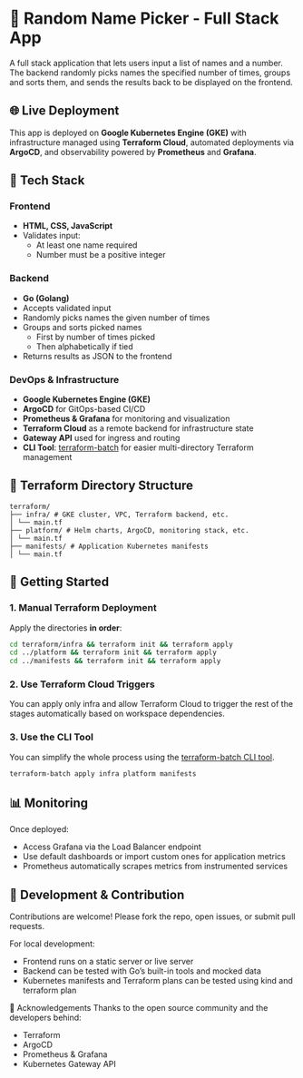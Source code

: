 # 🎲 Random Name Picker - Full Stack App

A full stack application that lets users input a list of names and a number. The backend randomly picks names the specified number of times, groups and sorts them, and sends the results back to be displayed on the frontend.


## 🌐 Live Deployment

This app is deployed on **Google Kubernetes Engine (GKE)** with infrastructure managed using **Terraform Cloud**, automated deployments via **ArgoCD**, and observability powered by **Prometheus** and **Grafana**.


## 🧩 Tech Stack

### Frontend
- **HTML, CSS, JavaScript**
- Validates input:
  - At least one name required
  - Number must be a positive integer

### Backend
- **Go (Golang)**
- Accepts validated input
- Randomly picks names the given number of times
- Groups and sorts picked names
  - First by number of times picked
  - Then alphabetically if tied
- Returns results as JSON to the frontend

### DevOps & Infrastructure
- **Google Kubernetes Engine (GKE)**
- **ArgoCD** for GitOps-based CI/CD
- **Prometheus & Grafana** for monitoring and visualization
- **Terraform Cloud** as a remote backend for infrastructure state
- **Gateway API** used for ingress and routing
- **CLI Tool**: [terraform-batch](https://github.com/AdhamBasheir/terraform-batch.git) for easier multi-directory Terraform management


## 📁 Terraform Directory Structure
```
terraform/
├── infra/ # GKE cluster, VPC, Terraform backend, etc.
│ └── main.tf
├── platform/ # Helm charts, ArgoCD, monitoring stack, etc.
│ └── main.tf
├── manifests/ # Application Kubernetes manifests
│ └── main.tf
```

## 🚀 Getting Started

### 1. Manual Terraform Deployment

Apply the directories **in order**:

```bash
cd terraform/infra && terraform init && terraform apply
cd ../platform && terraform init && terraform apply
cd ../manifests && terraform init && terraform apply
```

### 2. Use Terraform Cloud Triggers
You can apply only infra and allow Terraform Cloud to trigger the rest of the stages automatically based on workspace dependencies.

### 3. Use the CLI Tool
You can simplify the whole process using the [terraform-batch CLI tool](https://github.com/AdhamBasheir/terraform-batch.git).
```bash
terraform-batch apply infra platform manifests
```

## 📊 Monitoring
Once deployed:

- Access Grafana via the Load Balancer endpoint
- Use default dashboards or import custom ones for application metrics
- Prometheus automatically scrapes metrics from instrumented services

## 🔧 Development & Contribution
Contributions are welcome! Please fork the repo, open issues, or submit pull requests.

For local development:
- Frontend runs on a static server or live server
- Backend can be tested with Go’s built-in tools and mocked data
- Kubernetes manifests and Terraform plans can be tested using kind and terraform plan

🙌 Acknowledgements
Thanks to the open source community and the developers behind:
- Terraform
- ArgoCD
- Prometheus & Grafana
- Kubernetes Gateway API
